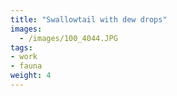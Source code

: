 ```yaml
---
title: "Swallowtail with dew drops"
images:
  - /images/100_4044.JPG
tags:
- work
- fauna
weight: 4
---
```


